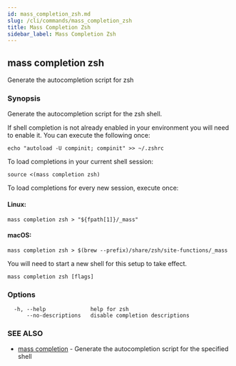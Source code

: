 ```yaml
---
id: mass_completion_zsh.md
slug: /cli/commands/mass_completion_zsh
title: Mass Completion Zsh
sidebar_label: Mass Completion Zsh
---
```

## mass completion zsh

Generate the autocompletion script for zsh

### Synopsis

Generate the autocompletion script for the zsh shell.

If shell completion is not already enabled in your environment you will need
to enable it.  You can execute the following once:

	echo "autoload -U compinit; compinit" >> ~/.zshrc

To load completions in your current shell session:

	source <(mass completion zsh)

To load completions for every new session, execute once:

#### Linux:

	mass completion zsh > "${fpath[1]}/_mass"

#### macOS:

	mass completion zsh > $(brew --prefix)/share/zsh/site-functions/_mass

You will need to start a new shell for this setup to take effect.


```
mass completion zsh [flags]
```

### Options

```
  -h, --help              help for zsh
      --no-descriptions   disable completion descriptions
```

### SEE ALSO

* [mass completion](/cli/commands/mass_completion)	 - Generate the autocompletion script for the specified shell
